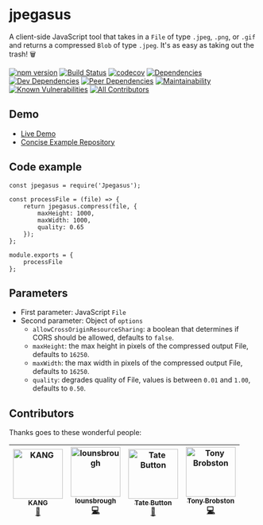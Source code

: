 # jpegasus
A client-side JavaScript tool that takes in a `File` of type `.jpeg`, `.png`, or `.gif` and returns a compressed `Blob` of type `.jpeg`. It's as easy as taking out the trash! 🗑

[![npm version](https://badge.fury.io/js/jpegasus.svg)](https://badge.fury.io/js/jpegasus)
[![Build Status](https://travis-ci.com/TonyBrobston/jpegasus.svg?branch=master)](https://travis-ci.org/TonyBrobston/jpegasus)
[![codecov](https://codecov.io/gh/TonyBrobston/jpegasus/branch/master/graph/badge.svg)](https://codecov.io/gh/tonybrobston/jpegasus)
[![Dependencies](https://david-dm.org/tonybrobston/jpegasus/status.svg)](https://david-dm.org/tonybrobston/jpegasus)
[![Dev Dependencies](https://david-dm.org/tonybrobston/jpegasus/dev-status.svg)](https://david-dm.org/tonybrobston/jpegasus?type=dev)
[![Peer Dependencies](https://david-dm.org/tonybrobston/jpegasus/peer-status.svg)](https://david-dm.org/tonybrobston/jpegasus?type=peer)
[![Maintainability](https://api.codeclimate.com/v1/badges/ffcbe17657aabd16ed79/maintainability)](https://codeclimate.com/github/TonyBrobston/jpegasus/maintainability)
[![Known Vulnerabilities](https://snyk.io/test/github/tonybrobston/jpegasus/badge.svg)](https://snyk.io/test/github/tonybrobston/jpegasus)
[![All Contributors](https://img.shields.io/badge/all_contributors-4-orange.svg?style=flat-square)](#contributors)

## Demo
* [Live Demo](https://tonybrobston.github.io/jpegasus-demo)
* [Concise Example Repository](https://github.com/TonyBrobston/jpegasus-demo)

## Code example

```
const jpegasus = require('Jpegasus');

const processFile = (file) => {
    return jpegasus.compress(file, {
        maxHeight: 1000,
        maxWidth: 1000,
        quality: 0.65
    });
};

module.exports = {
    processFile
};
```

## Parameters
* First parameter: JavaScript `File`
* Second parameter: Object of `options`
  * `allowCrossOriginResourceSharing`: a boolean that determines if CORS should be allowed, defaults to `false`.
  * `maxHeight`: the max height in pixels of the compressed output File, defaults to `16250`.
  * `maxWidth`: the max width in pixels of the compressed output File, defaults to `16250`.
  * `quality`: degrades quality of File, values is between `0.01` and `1.00`, defaults to `0.50`.

## Contributors
Thanks goes to these wonderful people:

<!-- ALL-CONTRIBUTORS-LIST:START - Do not remove or modify this section -->
<!-- prettier-ignore -->
| [<img src="https://avatars1.githubusercontent.com/u/13721600?v=4" width="100px;" alt="KANG"/><br /><sub><b>KANG</b></sub>](https://github.com/mkangjazz)<br />[🎨](#design-mkangjazz "Design") | [<img src="https://avatars1.githubusercontent.com/u/8313853?v=4" width="100px;" alt="lounsbrough"/><br /><sub><b>lounsbrough</b></sub>](https://github.com/lounsbrough)<br />[💻](https://github.com/TonyBrobston/jpegasus/commits?author=lounsbrough "Code") | [<img src="https://avatars3.githubusercontent.com/u/6607650?v=4" width="100px;" alt="Tate Button"/><br /><sub><b>Tate Button</b></sub>](https://github.com/buttontate)<br />[🤔](#ideas-buttontate "Ideas, Planning, & Feedback") | [<img src="https://avatars3.githubusercontent.com/u/4724577?v=4" width="100px;" alt="Tony Brobston"/><br /><sub><b>Tony Brobston</b></sub>](https://github.com/TonyBrobston)<br />[💻](https://github.com/TonyBrobston/jpegasus/commits?author=TonyBrobston "Code") |
| :---: | :---: | :---: | :---: |
<!-- ALL-CONTRIBUTORS-LIST:END -->
